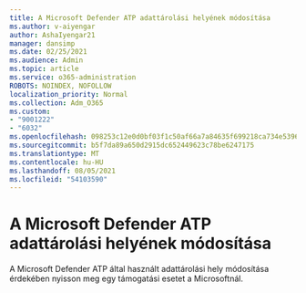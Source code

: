 ```yaml
---
title: A Microsoft Defender ATP adattárolási helyének módosítása
ms.author: v-aiyengar
author: AshaIyengar21
manager: dansimp
ms.date: 02/25/2021
ms.audience: Admin
ms.topic: article
ms.service: o365-administration
ROBOTS: NOINDEX, NOFOLLOW
localization_priority: Normal
ms.collection: Adm_O365
ms.custom:
- "9001222"
- "6032"
ms.openlocfilehash: 098253c12e0d0bf03f1c50af66a7a84635f699218ca734e53965bcfd55edb930
ms.sourcegitcommit: b5f7da89a650d2915dc652449623c78be6247175
ms.translationtype: MT
ms.contentlocale: hu-HU
ms.lasthandoff: 08/05/2021
ms.locfileid: "54103590"
---
```

# <a name="change-data-storage-location-for-microsoft-defender-atp"></a>A Microsoft Defender ATP adattárolási helyének módosítása

A Microsoft Defender ATP által használt adattárolási hely módosítása érdekében nyisson meg egy támogatási esetet a Microsoftnál.
